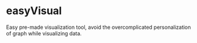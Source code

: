 # easyVisual
Easy pre-made visualization tool, avoid the overcomplicated personalization of graph while visualizing data.
